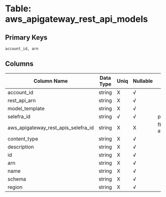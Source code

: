 # Table: aws_apigateway_rest_api_models

## Primary Keys 

```
account_id, arn
```


## Columns 

|  Column Name   |  Data Type  | Uniq | Nullable | Description | 
|  ----  | ----  | ----  | ----  | ---- | 
| account_id | string | X | √ |  | 
| rest_api_arn | string | X | √ |  | 
| model_template | string | X | √ |  | 
| selefra_id | string | √ | √ | primary keys value md5 | 
| aws_apigateway_rest_apis_selefra_id | string | X | X | fk to aws_apigateway_rest_apis.selefra_id | 
| content_type | string | X | √ |  | 
| description | string | X | √ |  | 
| id | string | X | √ |  | 
| arn | string | X | √ |  | 
| name | string | X | √ |  | 
| schema | string | X | √ |  | 
| region | string | X | √ |  | 


